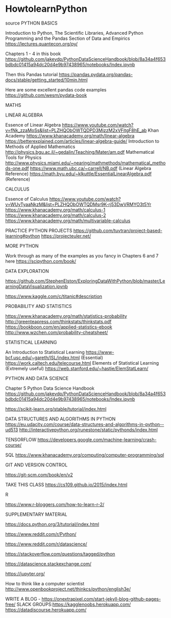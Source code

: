 # HowtolearnPython
source
PYTHON BASICS

Introduction to Python, The Scientific Libraries, Advanced Python Programming and the Pandas Section of Data and Empirics https://lectures.quantecon.org/py/

Chapters 1 - 4 in this book https://github.com/jakevdp/PythonDataScienceHandbook/blob/8a34a4f653bdbdc01415a94dc20d4e9b97438965/notebooks/Index.ipynb

Then this Pandas tutorial https://pandas.pydata.org/pandas-docs/stable/getting_started/10min.html

Here are some excellent pandas code examples https://github.com/wesm/pydata-book


MATHS


LINEAR ALGEBRA 

Essence of Linear Algebra https://www.youtube.com/watch?v=fNk_zzaMoSs&list=PLZHQObOWTQDPD3MizzM2xVFitgF8hE_ab
Khan Academy https://www.khanacademy.org/math/linear-algebra
https://betterexplained.com/articles/linear-algebra-guide/
Introduction to Methods of Applied Mathematics http://physics.bgu.ac.il/~gedalin/Teaching/Mater/am.pdf
Mathematical Tools for Physics http://www.physics.miami.edu/~nearing/mathmethods/mathematical_methods-one.pdf
https://www.math.ubc.ca/~carrell/NB.pdf (Linear Algebra Reference)
https://math.byu.edu/~klkuttle/EssentialLinearAlgebra.pdf (Reference)
 
CALCULUS

Essence of Calculus https://www.youtube.com/watch?v=WUvTyaaNkzM&list=PLZHQObOWTQDMsr9K-rj53DwVRMYO3t5Yr
https://www.khanacademy.org/math/calculus-1
https://www.khanacademy.org/math/calculus-2
https://www.khanacademy.org/math/multivariable-calculus

PRACTICE PYTHON PROJECTS
https://github.com/tuvtran/project-based-learning#python
https://projecteuler.net/

MORE PYTHON

Work through as many of the examples as you fancy in Chapters 6 and 7 here https://scipython.com/book/

DATA EXPLORATION

https://github.com/StephenElston/ExploringDataWithPython/blob/master/LearningDataVisualization.ipynb

https://www.kaggle.com/c/titanic#description

PROBABILITY AND STATISTICS

https://www.khanacademy.org/math/statistics-probability
http://greenteapress.com/thinkstats/thinkstats.pdf
https://bookboon.com/en/applied-statistics-ebook
http://www.wzchen.com/probability-cheatsheet/


STATISTICAL LEARNING 

An Introduction to Statistical Learning https://www-bcf.usc.edu/~gareth/ISL/index.html (Essential)
https://work.caltech.edu/telecourse.html
Elements of Statistical Learning (Extremely useful)
https://web.stanford.edu/~hastie/ElemStatLearn/

PYTHON AND DATA SCIENCE

Chapter 5 Python Data Science Handbook https://github.com/jakevdp/PythonDataScienceHandbook/blob/8a34a4f653bdbdc01415a94dc20d4e9b97438965/notebooks/Index.ipynb

https://scikit-learn.org/stable/tutorial/index.html

DATA STRUCTURES AND ALGORITHMS IN PYTHON
https://eu.udacity.com/course/data-structures-and-algorithms-in-python--ud513
http://interactivepython.org/runestone/static/pythonds/index.html

TENSORFLOW
https://developers.google.com/machine-learning/crash-course/

SQL
https://www.khanacademy.org/computing/computer-programming/sql

GIT AND VERSION CONTROL

https://git-scm.com/book/en/v2

TAKE THIS CLASS
https://cs109.github.io/2015/index.html

R

https://www.r-bloggers.com/how-to-learn-r-2/

SUPPLEMENTARY MATERIAL

https://docs.python.org/3/tutorial/index.html

https://www.reddit.com/r/Python/

https://www.reddit.com/r/datascience/

https://stackoverflow.com/questions/tagged/python

https://datascience.stackexchange.com/

https://jupyter.org/

How to think like a computer scientist http://www.openbookproject.net/thinkcs/python/english3e/

WRITE A BLOG - https://onextrapixel.com/start-jekyll-blog-github-pages-free/
SLACK GROUPS:https://kagglenoobs.herokuapp.com/ https://datadiscourse.herokuapp.com/
